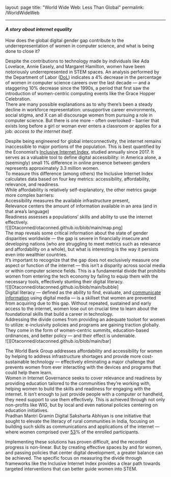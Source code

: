 layout: page
title: "World Wide Web: Less Than Global"
permalink: /WorldWideWeb

---

#### *A story about internet equality*

   How does the global digital gender gap contribute to the underrepresentation of women in computer science, and what is being done to close it?

   Despite the contributions to technology made by individuals like Ada Lovelace, Annie Easely, and Margaret Hamilton, women have been notoriously underrepresented in STEM spaces. An analysis performed by the Department of Labor ([DoL](https://www.dol.gov/agencies/wb/data/occupations-stem)) indicates a 4% decrease in the percentage of women in computer science careers over the last decade — and a staggering 10% decrease since the 1990s, a period that first saw the introduction of women-centric computing events like the Grace Hopper Celebration.  
   There are many possible explanations as to why there’s been a steady decline in workforce representation: unsupportive career environments, social stigma, and X can all discourage women from pursuing a role in computer science. But there is one more – often overlooked – barrier that exists long before a girl or woman ever enters a classroom or applies for a job: *access to the internet itself*.
   
   Despite being engineered for global interconnectivity, the internet remains inaccessible to major portions of the population. This is best quantified by the Economist’s [Inclusive Internet Index](https://impact.economist.com/projects/inclusive-internet-index/), studied annually since 2017\. It serves as a valuable tool to define digital accessibility: in America alone, a (seemingly) small 1% difference in online presence between genders represents approximately 3.3 million women.  
   To measure this difference (among others) the Inclusive Internet Index calculates data based on four key metrics: accessibility, affordability, relevance, and readiness.   
   While affordability is relatively self-explanatory, the other metrics gauge more complex barriers:  
      Accessibility measures the available infrastructure present,   
      Relevance centers the amount of information available in an area (and in that area’s language)  
      Readiness assesses a populations’ skills and ability to use the internet effectively.   
![][Otaconned/otaconned.github.io/blob/main/map.png]  
   The map reveals some critical information about the state of gender disparities worldwide — the gap is severe in financially insecure and developing nations (who are struggling to meet metrics such as relevance and affordability on a whole), but what is interesting is the way it persists even into wealthier countries.   
   It’s important to recognize that the gap does not exclusively measure one aspect or function of the internet — this isn’t a disparity across social media or within computer science fields. This is a fundamental divide that prohibits women from entering the tech economy by failing to equip them with the necessary tools, effectively stunting their digital literacy.  
![][Otaconned/otaconned.github.io/blob/main/bubble]  
   Digital literacy — defined as the ability to find, evaluate, and [communicate information](https://en.wikipedia.org/wiki/Digital_literacy) using digital media — is a skillset that women are prevented from acquiring due to this gap. Without repeated, sustained and early access to the internet, women lose out on crucial time to learn about the foundational skills that build a career in technology.  
Addressing the divide comes from providing an adequate toolset for women to utilize: e-inclusivity policies and programs are gaining traction globally. They come in the form of women-centric summits, education-based ordinances, and better policy — and their effect is undeniable.   
![][Otaconned/otaconned.github.io/blob/main/bar]

   The World Bank Group addresses affordability and accessibility for women by helping to address infrastructure shortages and provide more cost-sustainable technology — effectively eliminating a major challenge that prevents women from ever interacting with the devices and programs that could help them learn.  
   Women in Internet Governance seeks to cover relevance and readiness by providing education tailored to the communities they’re working with, helping women to build the skills and readiness for engaging with the internet. It isn’t enough to just provide people with a computer or handheld, they need support to use them effectively. This is achieved through not only non-profits like WIG, but by local and even national policies centering on education initiatives.  
   Pradhan Mantri Gramin Digital Saksharta Abhiyan is one initiative that sought to elevate the literacy of rural communities in India, focusing on building such skills as communications and applications of the internet — where women comprised over [53](https://www.pib.gov.in/PressReleasePage.aspx?PRID=2080854)% of the enrolled participants.

   Implementing these solutions has proven difficult, and the recorded progress is non-linear. But by creating effective spaces by and for women, and passing policies that center digital development, a greater balance can be achieved. The specific focus on measuring the divide through frameworks like the Inclusive Internet Index provides a clear path towards targeted interventions that can better guide women into STEM.
